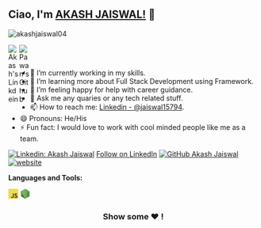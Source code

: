 ## Ciao, I'm [AKASH JAISWAL!](https://akashjaiswal04.github.io/) 👋

<p align="left"> <img src="https://komarev.com/ghpvc/?username=iampawan&label=Views&color=blue&style=plastic" alt="akashjaiswal04" /> </p>


<a href="https://www.linkedin.com/in/akash-jaiswal-a8a9019a/">
  <img align="left" alt="Akash's Linkdein" width="22px" src="https://cdn.jsdelivr.net/npm/simple-icons@v3/icons/linkedin.svg" />
</a>
<a href="https://github.com/akashjaiswal04">
  <img align="left" alt="Pawan's Github" width="22px" src="https://cdn.jsdelivr.net/npm/simple-icons@v3/icons/github.svg" />
</a>
<br/>
<br/>



- 🔭 I’m currently working in my skills.
- 🌱 I’m learning more about Full Stack Development using Framework.
- 🤔 I’m feeling happy for help with career guidance.
- 💬 Ask me any quaries or any tech related stuff.
- 📫 How to reach me: [Linkedin - @jaiswal15794](https://www.linkedin.com/in/akash-jaiswal-a8a9019a/).
- 😄 Pronouns: He/His
- ⚡ Fun fact: I would love to work with cool minded people like me as a team.

[![Linkedin: Akash Jaiswal](https://img.shields.io/badge/-MoneshVenkul-blue?style=flat-square&logo=Linkedin&logoColor=white&link=https://www.linkedin.com/in/akash-jaiswal-a8a9019a/)](https://linkedin.com/in/akash-jaiswal-a8a9019a)
<a class="libutton" href="https://www.linkedin.com/comm/mynetwork/discovery-see-all?usecase=PEOPLE_FOLLOWS&followMember=akash-jaiswal-8a80b6174" target="_blank">Follow on LinkedIn</a>
[![GitHub Akash Jaiswal](https://img.shields.io/github/followers/iampawan?label=follow&style=social)](https://github.com/akashjaiswal04)
[![website](https://img.shields.io/badge/PortfolioWebsite-MoneshVenkul.live-2648ff?style=flat-square&logo=google-chrome)](https://akashjaiswal04.github.io/)


**Languages and Tools:**  

<code><img height="20" src="https://raw.githubusercontent.com/github/explore/80688e429a7d4ef2fca1e82350fe8e3517d3494d/topics/javascript/javascript.png"></code>
<code><img height="20" src="https://raw.githubusercontent.com/github/explore/80688e429a7d4ef2fca1e82350fe8e3517d3494d/topics/nodejs/nodejs.png"></code>    


<div align="center">

### Show some ❤️ !

</div>

